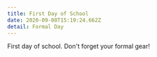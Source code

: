 ```yaml
---
title: First Day of School
date: 2020-09-08T15:19:24.662Z
detail: Formal Day
---
```

First day of school. Don't forget your formal gear!
